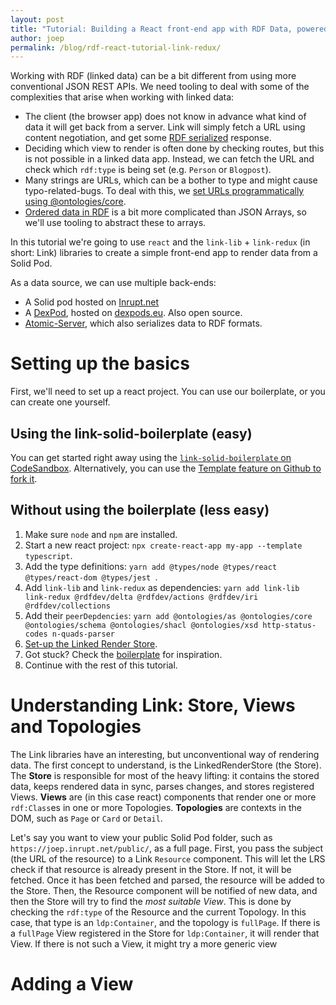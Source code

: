 ```yaml
---
layout: post
title: "Tutorial: Building a React front-end app with RDF Data, powered by Link-Redux and Solid"
author: joep
permalink: /blog/rdf-react-tutorial-link-redux/
---
```


Working with RDF (linked data) can be a bit different from using more conventional JSON REST APIs.
We need tooling to deal with some of the complexities that arise when working with linked data:

- The client (the browser app) does not know in advance what kind of data it will get back from a server. Link will simply fetch a URL using content negotiation, and get some [RDF serialized](https://ontola.io/blog/rdf-serialization-formats/) response.
- Deciding which view to render is often done by checking routes, but this is not possible in a linked data app. Instead, we can fetch the URL and check which `rdf:type` is being set (e.g. `Person` or `Blogpost`).
- Many strings are URLs, which can be a bother to type and might cause typo-related-bugs. To deal with this, we [set URLs programmatically using @ontologies/core](https://ontola.io/blog/ontologies-in-js/).
- [Ordered data in RDF](https://ontola.io/blog/ordered-data-in-rdf/) is a bit more complicated than JSON Arrays, so we'll use tooling to abstract these to arrays.

In this tutorial we're going to use `react` and the `link-lib` + `link-redux` (in short: Link) libraries to create a simple front-end app to render data from a Solid Pod.

As a data source, we can use multiple back-ends:

- A Solid pod hosted on [Inrupt.net](https://inrupt.net/)
- A [DexPod](https://gitlab.com/ontola/dexpod/), hosted on [dexpods.eu](https://dexpods.eu). Also open source.
- [Atomic-Server](https://github.com/joepio/atomic), which also serializes data to RDF formats.

# Setting up the basics

First, we'll need to set up a react project.
You can use our boilerplate, or you can create one yourself.

## Using the link-solid-boilerplate (easy)

You can get started right away using the [`link-solid-boilerplate` on CodeSandbox](https://codesandbox.io/s/github/ontola/link-solid-boilerplate/tree/master/?file=/src/app.tsx).
Alternatively, you can use the [Template feature on Github to fork it](https://github.com/ontola/link-solid-boilerplate/generate).

## Without using the boilerplate (less easy)

1. Make sure `node` and `npm` are installed.
1. Start a new react project: `npx create-react-app my-app --template typescript`.
1. Add the type definitions: `yarn add @types/node @types/react @types/react-dom @types/jest `.
1. Add `link-lib` and `link-redux` as dependencies: `yarn add link-lib link-redux @rdfdev/delta @rdfdev/actions @rdfdev/iri @rdfdev/collections`
1. Add their `peerDepdencies`: `yarn add @ontologies/as @ontologies/core @ontologies/schema @ontologies/shacl @ontologies/xsd http-status-codes n-quads-parser`
1. [Set-up the Linked Render Store](https://github.com/fletcher91/link-redux#1-set-up-the-store).
1. Got stuck? Check the [boilerplate](https://github.com/ontola/link-solid-boilerplate) for inspiration.
1. Continue with the rest of this tutorial.

# Understanding Link: Store, Views and Topologies

The Link libraries have an interesting, but unconventional way of rendering data.
The first concept to understand, is the LinkedRenderStore (the Store).
The **Store** is responsible for most of the heavy lifting: it contains the stored data, keeps rendered data in sync, parses changes, and stores registered Views.
**Views** are (in this case react) components that render one or more `rdf:Class`es in one or more Topologies.
**Topologies** are contexts in the DOM, such as `Page` or `Card` or `Detail`.

Let's say you want to view your public Solid Pod folder, such as `https://joep.inrupt.net/public/`, as a full page.
First, you pass the subject (the URL of the resource) to a Link `Resource` component.
This will let the LRS check if that resource is already present in the Store.
If not, it will be fetched.
Once it has been fetched and parsed, the resource will be added to the Store.
Then, the Resource component will be notified of new data, and then the Store will try to find the _most suitable View_.
This is done by checking the `rdf:type` of the Resource and the current Topology.
In this case, that type is an `ldp:Container`, and the topology is `fullPage`.
If there is a `fullPage` View registered in the Store for `ldp:Container`, it will render that View.
If there is not such a View, it might try a more generic view

# Adding a View
